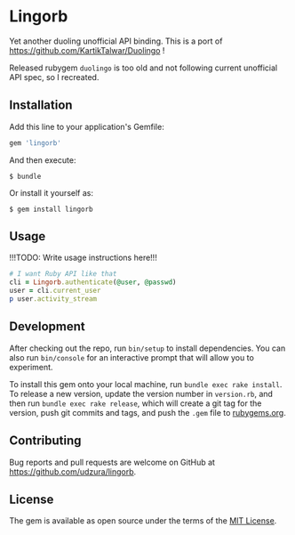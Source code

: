 # Lingorb

Yet another duoling unofficial API binding. This is a port of https://github.com/KartikTalwar/Duolingo !

Released rubygem `duolingo` is too old and not following current unofficial API spec, so I recreated.

## Installation

Add this line to your application's Gemfile:

```ruby
gem 'lingorb'
```

And then execute:

    $ bundle

Or install it yourself as:

    $ gem install lingorb

## Usage

!!!TODO: Write usage instructions here!!!

```ruby
# I want Ruby API like that
cli = Lingorb.authenticate(@user, @passwd)
user = cli.current_user
p user.activity_stream
```

## Development

After checking out the repo, run `bin/setup` to install dependencies. You can also run `bin/console` for an interactive prompt that will allow you to experiment.

To install this gem onto your local machine, run `bundle exec rake install`. To release a new version, update the version number in `version.rb`, and then run `bundle exec rake release`, which will create a git tag for the version, push git commits and tags, and push the `.gem` file to [rubygems.org](https://rubygems.org).

## Contributing

Bug reports and pull requests are welcome on GitHub at https://github.com/udzura/lingorb.

## License

The gem is available as open source under the terms of the [MIT License](https://opensource.org/licenses/MIT).
